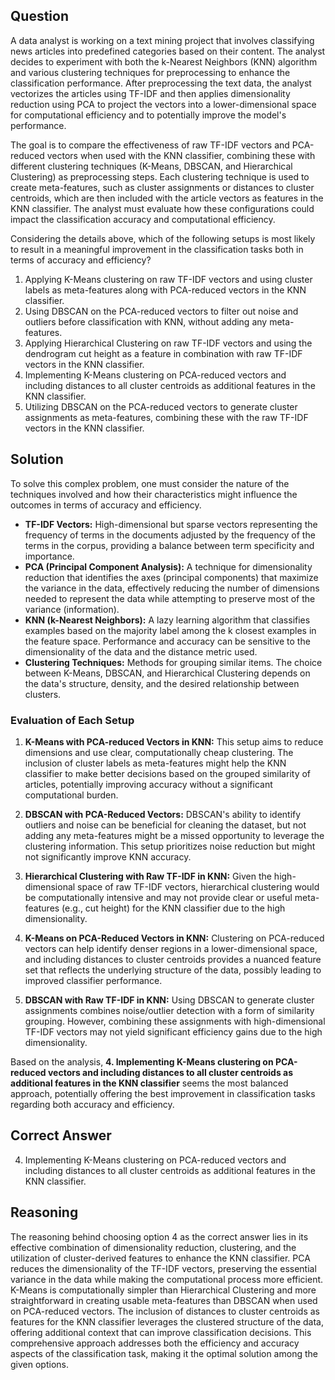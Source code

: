 ## Question
A data analyst is working on a text mining project that involves classifying news articles into predefined categories based on their content. The analyst decides to experiment with both the k-Nearest Neighbors (KNN) algorithm and various clustering techniques for preprocessing to enhance the classification performance. After preprocessing the text data, the analyst vectorizes the articles using TF-IDF and then applies dimensionality reduction using PCA to project the vectors into a lower-dimensional space for computational efficiency and to potentially improve the model's performance.

The goal is to compare the effectiveness of raw TF-IDF vectors and PCA-reduced vectors when used with the KNN classifier, combining these with different clustering techniques (K-Means, DBSCAN, and Hierarchical Clustering) as preprocessing steps. Each clustering technique is used to create meta-features, such as cluster assignments or distances to cluster centroids, which are then included with the article vectors as features in the KNN classifier. The analyst must evaluate how these configurations could impact the classification accuracy and computational efficiency.

Considering the details above, which of the following setups is most likely to result in a meaningful improvement in the classification tasks both in terms of accuracy and efficiency?

1. Applying K-Means clustering on raw TF-IDF vectors and using cluster labels as meta-features along with PCA-reduced vectors in the KNN classifier.
2. Using DBSCAN on the PCA-reduced vectors to filter out noise and outliers before classification with KNN, without adding any meta-features.
3. Applying Hierarchical Clustering on raw TF-IDF vectors and using the dendrogram cut height as a feature in combination with raw TF-IDF vectors in the KNN classifier.
4. Implementing K-Means clustering on PCA-reduced vectors and including distances to all cluster centroids as additional features in the KNN classifier.
5. Utilizing DBSCAN on the PCA-reduced vectors to generate cluster assignments as meta-features, combining these with the raw TF-IDF vectors in the KNN classifier.

## Solution
To solve this complex problem, one must consider the nature of the techniques involved and how their characteristics might influence the outcomes in terms of accuracy and efficiency.

- **TF-IDF Vectors:** High-dimensional but sparse vectors representing the frequency of terms in the documents adjusted by the frequency of the terms in the corpus, providing a balance between term specificity and importance.
- **PCA (Principal Component Analysis):** A technique for dimensionality reduction that identifies the axes (principal components) that maximize the variance in the data, effectively reducing the number of dimensions needed to represent the data while attempting to preserve most of the variance (information).
- **KNN (k-Nearest Neighbors):** A lazy learning algorithm that classifies examples based on the majority label among the k closest examples in the feature space. Performance and accuracy can be sensitive to the dimensionality of the data and the distance metric used.
- **Clustering Techniques:** Methods for grouping similar items. The choice between K-Means, DBSCAN, and Hierarchical Clustering depends on the data's structure, density, and the desired relationship between clusters.

### Evaluation of Each Setup

1. **K-Means with PCA-reduced Vectors in KNN:** This setup aims to reduce dimensions and use clear, computationally cheap clustering. The inclusion of cluster labels as meta-features might help the KNN classifier to make better decisions based on the grouped similarity of articles, potentially improving accuracy without a significant computational burden.
   
2. **DBSCAN with PCA-Reduced Vectors:** DBSCAN's ability to identify outliers and noise can be beneficial for cleaning the dataset, but not adding any meta-features might be a missed opportunity to leverage the clustering information. This setup prioritizes noise reduction but might not significantly improve KNN accuracy.

3. **Hierarchical Clustering with Raw TF-IDF in KNN:** Given the high-dimensional space of raw TF-IDF vectors, hierarchical clustering would be computationally intensive and may not provide clear or useful meta-features (e.g., cut height) for the KNN classifier due to the high dimensionality.

4. **K-Means on PCA-Reduced Vectors in KNN:** Clustering on PCA-reduced vectors can help identify denser regions in a lower-dimensional space, and including distances to cluster centroids provides a nuanced feature set that reflects the underlying structure of the data, possibly leading to improved classifier performance.

5. **DBSCAN with Raw TF-IDF in KNN:** Using DBSCAN to generate cluster assignments combines noise/outlier detection with a form of similarity grouping. However, combining these assignments with high-dimensional TF-IDF vectors may not yield significant efficiency gains due to the high dimensionality.

Based on the analysis, **4. Implementing K-Means clustering on PCA-reduced vectors and including distances to all cluster centroids as additional features in the KNN classifier** seems the most balanced approach, potentially offering the best improvement in classification tasks regarding both accuracy and efficiency.

## Correct Answer
4. Implementing K-Means clustering on PCA-reduced vectors and including distances to all cluster centroids as additional features in the KNN classifier.

## Reasoning
The reasoning behind choosing option 4 as the correct answer lies in its effective combination of dimensionality reduction, clustering, and the utilization of cluster-derived features to enhance the KNN classifier. PCA reduces the dimensionality of the TF-IDF vectors, preserving the essential variance in the data while making the computational process more efficient. K-Means is computationally simpler than Hierarchical Clustering and more straightforward in creating usable meta-features than DBSCAN when used on PCA-reduced vectors. The inclusion of distances to cluster centroids as features for the KNN classifier leverages the clustered structure of the data, offering additional context that can improve classification decisions. This comprehensive approach addresses both the efficiency and accuracy aspects of the classification task, making it the optimal solution among the given options.